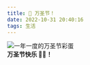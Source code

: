 ```yaml
---
title: 🎃 万圣节！
date: 2022-10-31 20:40:16
tags: 生活
---
```

![一年一度的万圣节彩蛋](github-halloween.jpg)  
**万圣节快乐 👻🍬！**